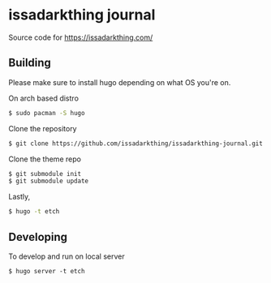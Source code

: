 # issadarkthing journal
Source code for https://issadarkthing.com/

## Building
Please make sure to install hugo depending on what OS you're on.

On arch based distro
```sh
$ sudo pacman -S hugo
```

Clone the repository
```sh
$ git clone https://github.com/issadarkthing/issadarkthing-journal.git
```

Clone the theme repo
```sh
$ git submodule init
$ git submodule update
```

Lastly,
```sh
$ hugo -t etch
```
## Developing

To develop and run on local server
```
$ hugo server -t etch
```
